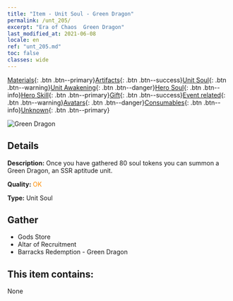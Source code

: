 ```yaml
---
title: "Item - Unit Soul - Green Dragon"
permalink: /unt_205/
excerpt: "Era of Chaos  Green Dragon"
last_modified_at: 2021-06-08
locale: en
ref: "unt_205.md"
toc: false
classes: wide
---
```

 [Materials](/Items/){: .btn .btn--primary}[Artifacts](/Items/Artifacts/){: .btn .btn--success}[Unit Soul](/Items/UnitSoul/){: .btn .btn--warning}[Unit Awakening](/Items/UnitAwakening/){: .btn .btn--danger}[Hero Soul](/Items/HeroSoul/){: .btn .btn--info}[Hero Skill](/Items/HeroSkill/){: .btn .btn--primary}[Gift](/Items/Gift/){: .btn .btn--success}[Event related](/Items/Events/){: .btn .btn--warning}[Avatars](/Items/Avatars/){: .btn .btn--danger}[Consumables](/Items/Consumables/){: .btn .btn--info}[Unknown](/Items/Unknown/){: .btn .btn--primary}

 ![Green Dragon](/images/u/ti_lvlong.jpg)

## Details
 **Description:** Once you have gathered 80 soul tokens you can summon a Green Dragon, an SSR aptitude unit.

 **Quality:** <span style="color: #FF8C00">OK</span>

 **Type:** Unit Soul

## Gather

*    Gods Store 
*    Altar of Recruitment 
*    Barracks Redemption - Green Dragon 

## This item contains:

  None


